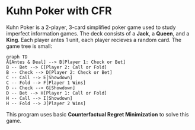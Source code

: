 # Kuhn Poker with CFR
Kuhn Poker is a 2-player, 3-card simplified poker game used to study imperfect information games. The deck consists of a __Jack__, a __Queen__, and a __King__.
Each player antes 1 unit, each player recieves a random card. The game tree is small:

```mermaid
graph TD
A[Antes & Deal] --> B[Player 1: Check or Bet]
B -- Bet --> C[Player 2: Call or Fold]
B -- Check --> D[Player 2: Check or Bet]
C -- Call --> E[Showdown]
C -- Fold --> F[Player 1 Wins]
D -- Check --> G[Showdown]
D -- Bet --> H[Player 1: Call or Fold]
H -- Call --> I[Showdown]
H -- Fold --> J[Player 2 Wins]

```

This program uses basic __Counterfactual Regret Minimization__ to solve this game.
